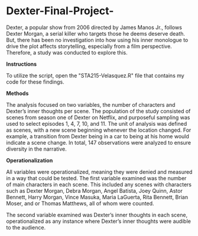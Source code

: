# Dexter-Final-Project-
Dexter, a popular show from 2006 directed by James Manos Jr., follows Dexter Morgan, a serial killer who targets those he deems deserve death. But, there has been no investigation into how using his inner monologue to drive the plot affects storytelling, especially from a film perspective. Therefore, a study was conducted to explore this.

**Instructions**

To utilize the script, open the "STA215-Velasquez.R" file that contains my code for these findings.

**Methods**

The analysis focused on two variables, the number of characters and Dexter’s inner thoughts per scene. The population of the study consisted of scenes from season one of Dexter on Netflix, and purposeful sampling was used to select episodes 1, 4, 7, 10, and 11. The unit of analysis was defined as scenes, with a new scene beginning whenever the location changed. For example, a transition from Dexter being in a car to being at his home would indicate a scene change. In total, 147 observations were analyzed to ensure diversity in the narrative.

**Operationalization**

All variables were operationalized, meaning they were denied and measured in a way that could be tested. The first variable examined was the number of main characters in each scene. This included any scenes with characters such as Dexter Morgan, Debra Morgan, Angel Batista, Joey Quinn, Astor Bennett, Harry Morgan, Vince Masuka, Maria LaGuerta, Rita Bennett, Brian Moser, and or Thomas Matthews, all of whom were counted.

The second variable examined was Dexter’s inner thoughts in each scene,  operationalized as any instance where Dexter’s inner thoughts were audible to the audience.
